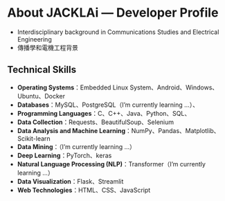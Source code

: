 # About JACKLAi — Developer Profile

- Interdisciplinary background in Communications Studies and Electrical Engineering
- 傳播學和電機工程背景

## Technical Skills

- **Operating Systems**：Embedded Linux System、Android、Windows、Ubuntu、Docker
- **Databases**：MySQL、PostgreSQL（I’m currently learning ...）、
- **Programming Languages**：C、C++、Java、Python、SQL、
- **Data Collection**：Requests、BeautifulSoup、Selenium 
- **Data Analysis and Machine Learning**：NumPy、Pandas、Matplotlib、Scikit-learn
- **Data Mining**：（I’m currently learning ...）
- **Deep Learning**：PyTorch、keras
- **Natural Language Processing (NLP)**：Transformer（I’m currently learning ...）
- **Data Visualization**：Flask、Streamlit
- **Web Technologies**：HTML、CSS、JavaScript


<!--
**JackLaiplus/JackLaiplus** is a ✨ _special_ ✨ repository because its `README.md` (this file) appears on your GitHub profile.

Here are some ideas to get you started:

## Hi there 👋

- 🔭 I’m currently working on ...
- 🌱 I’m currently learning ...
- 👯 I’m looking to collaborate on ...
- 🤔 I’m looking for help with ...
- 💬 Ask me about ...
- 📫 How to reach me: ...
- 😄 Pronouns: ...
- ⚡ Fun fact: ...
-->
